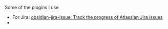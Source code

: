 Some of the plugins I use

- For Jira: [obsidian-jira-issue: Track the progress of Atlassian Jira issues](https://github.com/marc0l92/obsidian-jira-issue)
- 